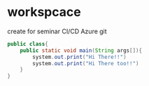 # workspcace
create for seminar CI/CD Azure git

~~~ java
public class{
    public static void main(String args[]){
        system.out.print("Hi There!!")
        system.out.print("Hi There too!!")
    }
}